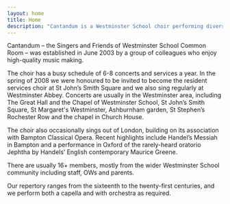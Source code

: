```yaml
---
layout: home
title: Home
description: "Cantandum is a Westminster School choir performing diverse music from the 16th to 21st centuries at concerts and services in London and beyond."
---
```


Cantandum – the Singers and Friends of Westminster School Common Room – was established in June 2003 by a group of colleagues who enjoy high-quality music making.

The choir has a busy schedule of 6-8 concerts and services a year.  In the spring of 2008 we were honoured to be invited to become the resident services choir at St John’s Smith Square and we also sing regularly at Westminster Abbey.  Concerts are usually in the Westminster area, including The Great Hall and the Chapel of Westminster School, St John’s Smith Square, St Margaret's Westminster,  Ashburnham garden, St Stephen’s Rochester Row and the chapel in Church House.

The choir also occasionally sings out of London, building on its association with Bampton Classical Opera.  Recent highlights include Handel’s Messiah in Bampton and a performance in Oxford of the rarely-heard oratorio Jephtha by Handels’ English contemporary Maurice Greene.

There are usually 16+ members, mostly from the wider Westminster School community including staff, OWs and parents.

Our repertory ranges from the sixteenth to the twenty-first centuries, and we perform both a capella and with orchestra as required.


